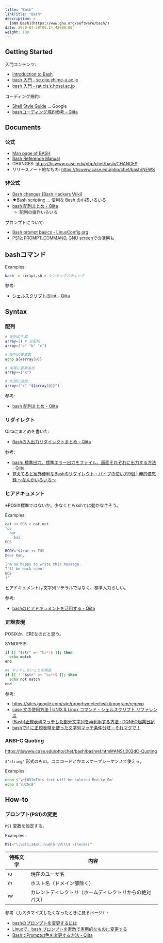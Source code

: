 ```yaml
---
title: "Bash"
linkTitle: "Bash"
description: >
  [GNU Bash](https://www.gnu.org/software/bash/)
date: 2020-04-28T09:14:42+09:00
weight: 100
---
```


## Getting Started

入門コンテンツ:

- [Introduction to Bash](http://cs.lmu.edu/~ray/notes/bash/)
- [bash 入門 - se.cite.ehime-u.ac.jp](http://se.cite.ehime-u.ac.jp/~aman/memo/bash/)
- [bash 入門 - rat.cis.k.hosei.ac.jp](https://rat.cis.k.hosei.ac.jp/article/linux/bash_intro.html)

コーディング規約:

- [Shell Style Guide](https://google.github.io/styleguide/shell.xml) ... Google
- [bashコーディング規約参考 - Qiita](https://qiita.com/Bopllq0916/items/eeb1b8e2cfe386c4f64f)

## Documents

### 公式

- [Man page of BASH](http://linuxjm.osdn.jp/html/GNU_bash/man1/bash.1.html "Man page of BASH")
- [Bash Reference Manual](https://tiswww.case.edu/php/chet/bash/bashref.html "Bash Reference Manual")
- CHANGES: https://tiswww.case.edu/php/chet/bash/CHANGES
- リリースノート的なもの: https://tiswww.case.edu/php/chet/bash/NEWS

### 非公式

- [Bash changes [Bash Hackers Wiki]](http://wiki.bash-hackers.org/scripting/bashchanges "Bash changes [Bash Hackers Wiki]")
- ★[Bash scripting](http://iishikawa.s371.xrea.com/note/bash-script.html) ... 便利な Bash の小技いろいろ
- [bash 配列まとめ - Qiita](http://qiita.com/b4b4r07/items/e56a8e3471fb45df2f59)
  - 配列の操作いろいろ

プロンプトについて:

- [Bash prompt basics - LinuxConfig.org](https://linuxconfig.org/bash-prompt-basics)
- [PS1とPROMPT_COMMAND, GNU screenでの活用も](http://rcmdnk.github.io/blog/2013/03/21/prompt-command/)

## bashコマンド

Examples:

```bash
bash -n script.sh # シンタックスチェック
```

参考:

- [シェルスクリプトのlint - Qiita](https://qiita.com/dharry/items/f593d96c1b0269182922)

## Syntax
### 配列

```sh
# 配列の生成
array=() # 空配列
array=("a" "b" "c")

# 配列の要素数
echo ${#array[@]}

# 末尾に要素追加
array+=("x")

# 先頭に追加
array=("x" "${array[@]}")
```

参考:

- [bash 配列まとめ - Qiita](https://qiita.com/b4b4r07/items/e56a8e3471fb45df2f59)

### リダイレクト

Qiitaにまとめを書いた:

- [Bashの入出力リダイレクトまとめ - Qiita](https://qiita.com/progrhyme/items/e99be732c2e62d4a7641)

参考:

- [bash: 標準出力、標準エラー出力をファイル、画面それぞれに出力する方法 - Qiita](https://qiita.com/laikuaut/items/e1cc312ffc7ec2c872fc)
- [覚えてると案外便利なBashのリダイレクト・パイプの使い方9個 | 俺的備忘録 〜なんかいろいろ〜](https://orebibou.com/2016/02/%E8%A6%9A%E3%81%88%E3%81%A6%E3%82%8B%E3%81%A8%E6%A1%88%E5%A4%96%E4%BE%BF%E5%88%A9%E3%81%AAbash%E3%81%AE%E3%83%AA%E3%83%80%E3%82%A4%E3%83%AC%E3%82%AF%E3%83%88%E3%83%BB%E3%83%91%E3%82%A4%E3%83%97/)

### ヒアドキュメント

※POSIX標準ではないか。少なくともkshでは動かなさそう。

Examples:

```bash
cat << EOS > cat.out
foo
  bar
    baz
EOS

BODY="$(cat << EOS
Dear Ken,

I'm so happy to write this message.
I'll be back soon!
EOS
)"
```

ヒアドキュメントは文字列リテラルではなく、標準入力らしい。

参考:

- [bashのヒアドキュメントを活用する - Qiita](https://qiita.com/take4s5i/items/e207cee4fb04385a9952 "bashのヒアドキュメントを活用する - Qiita")

### 正規表現

POSIXか、EREなのだと思う。

SYNOPSIS:

```bash
if [[ "$str" =~ ^ba*r$ ]]; then
  echo match
end

## マッチしないことの検査
if [[ ! "$str" =~ ^ba*r$ ]]; then
  echo not match
end
```

参考:

- https://sites.google.com/site/progrhymetechwiki/program/regexp
- [case 文の使用方法 | UNIX & Linux コマンド・シェルスクリプト リファレンス](http://shellscript.sunone.me/case.html)
- [[Bash]正規表現マッチした部分文字列を再利用する方法 · DQNEO起業日記](http://dqn.sakusakutto.jp/2013/06/bash_rematch_regexp.html "[Bash]正規表現マッチした部分文字列を再利用する方法 · DQNEO起業日記")
- [bashでif に正規表現を使った文字列マッチ条件分岐 - それマグで！](http://takuya-1st.hatenablog.jp/entry/2016/12/22/175514)

### ANSI-C Quoting

https://tiswww.case.edu/php/chet/bash/bashref.html#ANSI_002dC-Quoting

`$'string'` 形式のもの。ユニコードとかエスケープシーケンスで使える。

Examples:

```sh
echo $'\e[031mThis text will be colored Red.\e[0m'
echo $'\U25c0'
```

## How-to
### プロンプト(PS1)の変更

`PS1` 変数を設定する。

Examples:

```sh
PS1="\[\e[1;34m\][\u@\h \W]\\$ \[\e[m\]"
```

 特殊文字 | 内容
--------|------
 \u | 現在のユーザ名
 \h | ホスト名（ドメイン部除く）
 \w | カレントディレクトリ（ホームディレクトリからの絶対パス）

参考（カスタマイズしたくなったときに見るページ）:

- [bashのプロンプトを変更するには](http://www.atmarkit.co.jp/flinux/rensai/linuxtips/002cngprmpt.html "bashのプロンプトを変更するには")
- [Linuxで、bash プロンプトを素敵で実用的なものに変更する](https://jp.linux.com/news/linuxcom-exclusive/416957-lco20140519 "Linuxで、bash プロンプトを素敵で実用的なものに変更する")
- [BashでPromptの色を変更する方法 - Qiita](https://qiita.com/wildeagle/items/5da17e007e2c284dc5dd)
